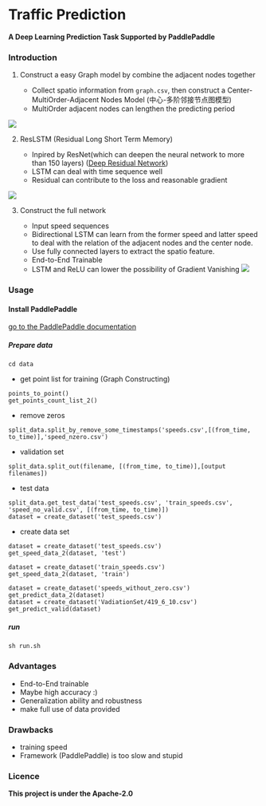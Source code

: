 # Traffic Prediction

**A Deep Learning Prediction Task Supported by PaddlePaddle**


### Introduction

1. Construct a easy Graph model by combine the adjacent nodes together

	* Collect spatio information from `graph.csv`, then construct a Center- MultiOrder-Adjacent Nodes Model (中心-多阶邻接节点图模型)
	* MultiOrder adjacent nodes can lengthen the predicting period

![](https://github.com/wondervictor/Blog/blob/master/Traffic_Graph.png?raw=true)



2. ResLSTM (Residual Long Short Term Memory)
	
	* Inpired by ResNet(which can deepen the neural network to more than 150 layers) ([Deep Residual Network](https://arxiv.org/abs/1512.03385))
	* LSTM can deal with time sequence well
	* Residual can contribute to the loss and reasonable gradient

![](https://github.com/wondervictor/Blog/blob/master/ResLSTM.png?raw=true)

3. Construct the full network

	* Input speed sequences	* Bidirectional LSTM can learn from the former speed and latter speed to deal with the relation of the adjacent nodes and the center node.
	* Use fully connected layers to extract the spatio feature.
	* End-to-End Trainable
	* LSTM and ReLU can lower the possibility of Gradient Vanishing
![](https://github.com/wondervictor/Blog/blob/master/network.png?raw=true)


### Usage

#### Install PaddlePaddle
	
[go to the PaddlePaddle documentation](http://www.paddlepaddle.org/doc/build/build_from_source.html#build-and-install)

##### Prepare data

```
cd data

```

* get point list for training (Graph Constructing)

```
points_to_point()
get_points_count_list_2()
```

* remove zeros
    
```
split_data.split_by_remove_some_timestamps('speeds.csv',[(from_time, to_time)],'speed_nzero.csv')
```

* validation set

```
split_data.split_out(filename, [(from_time, to_time)],[output filenames])
``` 

* test data

```
split_data.get_test_data('test_speeds.csv', 'train_speeds.csv', 'speed_no_valid.csv', [(from_time, to_time)])                                                                                   dataset = create_dataset('test_speeds.csv')
```

* create data set

```
dataset = create_dataset('test_speeds.csv')
get_speed_data_2(dataset, 'test')

dataset = create_dataset('train_speeds.csv')
get_speed_data_2(dataset, 'train')

dataset = create_dataset('speeds_without_zero.csv')
get_predict_data_2(dataset)
dataset = create_dataset('VadiationSet/419_6_10.csv')
get_predict_valid(dataset)
```

##### run

```
sh run.sh
```

### Advantages

* End-to-End trainable
* Maybe high accuracy :)
* Generalization ability and robustness
* make full use of data provided

### Drawbacks

* training speed
* Framework (PaddlePaddle) is too slow and stupid

### Licence

**This project is under the Apache-2.0**


